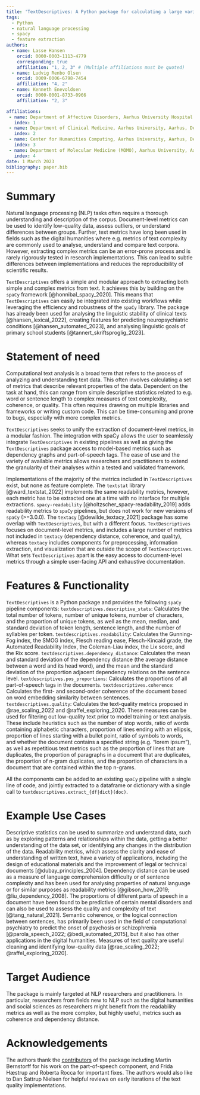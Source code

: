 ```yaml
---
title: 'TextDescriptives: A Python package for calculating a large variety of metrics from text'
tags:
  - Python
  - natural language processing
  - spacy
  - feature extraction
authors:
  - name: Lasse Hansen
    orcid: 0000-0003-1113-4779
    corresponding: true
    affiliation: "1, 2, 3" # (Multiple affiliations must be quoted)
  - name: Ludvig Renbo Olsen
    orcid: 0009-0006-6798-7454
    affiliation: "4, 2"
  - name: Kenneth Enevoldsen
    orcid: 0000-0001-8733-0966
    affiliation: "2, 3"

affiliations:
 - name: Department of Affective Disorders, Aarhus University Hospital - Psychiatry, Aarhus, Denmark
   index: 1
 - name: Department of Clinical Medicine, Aarhus University, Aarhus, Denmark
   index: 2
 - name: Center for Humanities Computing, Aarhus University, Aarhus, Denmark
   index: 3
 - name: Department of Molecular Medicine (MOMO), Aarhus University, Aarhus, Denmark
   index: 4
date: 1 March 2023
bibliography: paper.bib
---
```


# Summary

Natural language processing (NLP) tasks often require a thorough understanding and description of the corpus. Document-level metrics can be used to identify low-quality data, assess outliers, or understand differences between groups. Further, text metrics have long been used in fields such as the digital humanities where e.g. metrics of text complexity are commonly used to analyse, understand and compare text corpora. However, extracting complex metrics can be an error-prone process and is rarely rigorously tested in research implementations. This can lead to subtle differences between implementations and reduces the reproducibility of scientific results.

`TextDescriptives` offers a simple and modular approach to extracting both simple and complex metrics from text. It achieves this by building on the `spaCy` framework [@honnibal_spacy_2020]. This means that `TextDescriptives` can easily be integrated into existing workflows while leveraging the efficiency and robustness of the `spaCy` library. The package has already been used for analysing the linguistic stability of clinical texts [@hansen_lexical_2022], creating features for predicting neuropsychiatric conditions [@hansen_automated_2023], and analysing linguistic goals of primary school students [@tannert_skriftsproglig_2023].

# Statement of need

Computational text analysis is a broad term that refers to the process of analyzing and understanding text data. This often involves calculating a set of metrics that describe relevant properties of the data. Dependent on the task at hand, this can range from simple descriptive statistics related to e.g. word or sentence length to complex measures of text complexity, coherence, or quality. This often requires drawing on multiple libraries and frameworks or writing custom code. This can be time-consuming and prone to bugs, especially with more complex metrics. 

`TextDescriptives` seeks to unify the extraction of document-level metrics, in a modular fashion. The integration with spaCy allows the user to seamlessly integrate `TextDescriptives` in existing pipelines as well as giving the `TextDescriptives` package access to model-based metrics such as dependency graphs and part-of-speech tags. The ease of use and the variety of available metrics allows researchers and practitioners to extend the granularity of their analyses within a tested and validated framework.

Implementations of the majority of the metrics included in `TextDescriptives` exist, but none as feature complete. The `textstat` library [@ward_textstat_2022] implements the same readability metrics, however, each metric has to be extracted one at a time with no interface for multiple extractions. `spacy-readability` [@holtzscher_spacy-readability_2019] adds readability metrics to `spaCy` pipelines, but does not work for new versions of `spaCy` (>=3.0.0). The `textacy` [@dewilde_textacy_2021] package has some overlap with `TextDescriptives`, but with a different focus. `TextDescriptives` focuses on document-level metrics, and includes a large number of metrics not included in `textacy` (dependency distance, coherence, and quality), whereas `textacy` includes components for preprocessing, information extraction, and visualization that are outside the scope of `TextDescriptives`. What sets `TextDescriptives` apart is the easy access to document-level metrics through a simple user-facing API and exhaustive documentation. 


# Features & Functionality

`TextDescriptives` is a Python package and provides the following `spaCy` pipeline components:
`textdescriptives.descriptive_stats`: Calculates the total number of tokens, number of unique tokens, number of characters, and the proportion of unique tokens, as well as the mean, median, and standard deviation of token length, sentence length, and the number of syllables per token.
`textdescriptives.readability`: Calculates the Gunning-Fog index, the SMOG index, Flesch reading ease, Flesch-Kincaid grade, the Automated Readability Index, the Coleman-Liau index, the Lix score, and the Rix score.
`textdescriptives.dependency_distance`: Calculates the mean and standard deviation of the dependency distance (the average distance between a word and its head word), and the mean and the standard deviation of the proportion adjacent dependency relations on the sentence level. 
`textdescriptives.pos_proportions`: Calculates the proportions of all part-of-speech tags in the documents. 
`textdescriptives.coherence`: Calculates the first- and second-order coherence of the document based on word embedding similarity between sentences.
`textdescriptives.quality`: Calculates the text-quality metrics proposed in @rae_scaling_2022 and @raffel_exploring_2020. These measures can be used for filtering out low-quality text prior to model training or text analysis. These include heuristics such as the number of stop words, ratio of words containing alphabetic characters, proportion of lines ending with an ellipsis, proportion of lines starting with a bullet point, ratio of symbols to words, and whether the document contains a specified string (e.g. “lorem ipsum”), as well as repetitious text metrics such as the proportion of lines that are duplicates, the proportion of paragraphs in a document that are duplicates, the proportion of n-gram duplicates, and the proportion of characters in a document that are contained within the top n-grams. 


All the components can be added to an existing `spaCy` pipeline with a single line of code, and jointly extracted to a dataframe or dictionary with a single call to `textdescriptives.extract_{df|dict}(doc)`.

# Example Use Cases

Descriptive statistics can be used to summarize and understand data, such as by exploring patterns and relationships within the data, getting a better understanding of the data set, or identifying any changes in the distribution of the data. Readability metrics, which assess the clarity and ease of understanding of written text, have a variety of applications, including the design of educational materials and the improvement of legal or technical documents [@dubay_principles_2004]. Dependency distance can be used as a measure of language comprehension difficulty or of sentence complexity and has been used for analysing properties of natural language or for similar purposes as readability metrics [@gibson_how_2019; @liu_dependency_2008]. The proportions of different parts of speech in a document have been found to be predictive of certain mental disorders and can also be used to assess the quality and complexity of text [@tang_natural_2021]. Semantic coherence, or the logical connection between sentences, has primarily been used in the field of computational psychiatry to predict the onset of psychosis or schizophrenia [@parola_speech_2022; @bedi_automated_2015], but it also has other applications in the digital humanities.  Measures of text quality are useful cleaning and identifying low-quality data [@rae_scaling_2022; @raffel_exploring_2020]. 


# Target Audience

The package is mainly targeted at NLP researchers and practitioners. In particular, researchers from fields new to NLP such as the digital humanities and social sciences as researchers might benefit from the readability metrics as well as the more complex, but highly useful, metrics such as coherence and dependency distance. 


# Acknowledgements
The authors thank the [contributors](https://github.com/HLasse/TextDescriptives/graphs/contributors) of the package including Martin Bernstorff for his work on the part-of-speech component, and Frida Hæstrup and Roberta Rocca for important fixes. The authors would also like to Dan Sattrup Nielsen for helpful reviews on early iterations of the text quality implementations.

